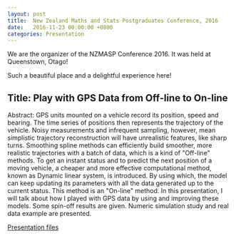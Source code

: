```yaml
---
layout: post
title:  New Zealand Maths and Stats Postgraduates Conference, 2016
date:   2016-11-23 00:00:00 +0800
categories: Presentation
---
```


We are the organizer of the NZMASP Conference 2016. It was held at Queenstown, Otago!

Such a beautiful place and a delightful experience here! 

## Title: Play with GPS Data from Off-line to On-line

Abstract: GPS units mounted on a vehicle record its position, speed and bearing. The time series of positions then represents the trajectory of the vehicle. Noisy measurements and infrequent sampling, however, mean simplistic trajectory reconstruction will have unrealistic features, like sharp turns. Smoothing spline methods can efficiently build smoother, more realistic trajectories with a batch of data, which is a kind of "Off-line" methods. To get an instant status and to predict the next position of a moving vehicle, a cheaper and more effective computational method, known as Dynamic linear system, is introduced. By using which, the model can keep updating its parameters with all the data generated up to the current status. This method is an "On-line" method. In this presentation, I will talk about how I played with GPS data by using and improving these models. Some spin-off results are given. Numeric simulation study and real data example are presented.

<a href="//JeromeCY.github.io/PDF/2016-NZMASPslides.pdf" target="_blank">Presentation files</a>
